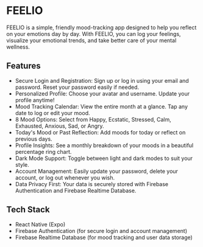 # FEELIO

FEELIO is a simple, friendly mood-tracking app designed to help you reflect on your emotions day by day.
With FEELIO, you can log your feelings, visualize your emotional trends, and take better care of your mental wellness.

## Features

- Secure Login and Registration: Sign up or log in using your email and password. Reset your password easily if needed.
- Personalized Profile: Choose your avatar and username. Update your profile anytime!
- Mood Tracking Calendar: View the entire month at a glance. Tap any date to log or edit your mood.
- 8 Mood Options: Select from Happy, Ecstatic, Stressed, Calm, Exhausted, Anxious, Sad, or Angry.
- Today's Mood or Past Reflection: Add moods for today or reflect on previous days.
- Profile Insights: See a monthly breakdown of your moods in a beautiful percentage ring chart.
- Dark Mode Support: Toggle between light and dark modes to suit your style.
- Account Management: Easily update your password, delete your account, or log out whenever you wish.
- Data Privacy First: Your data is securely stored with Firebase Authentication and Firebase Realtime Database.

## Tech Stack

- React Native (Expo)
- Firebase Authentication (for secure login and account management)
- Firebase Realtime Database (for mood tracking and user data storage)
